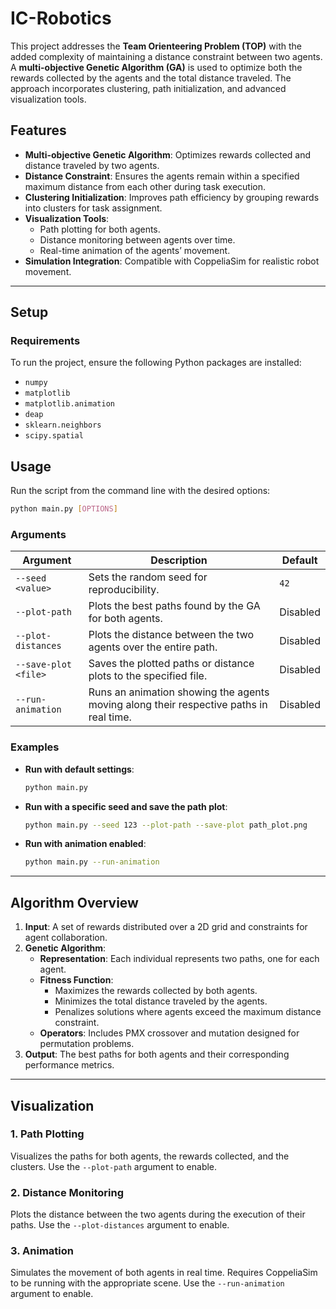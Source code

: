 
# **IC-Robotics**

This project addresses the **Team Orienteering Problem (TOP)** with the added complexity of maintaining a distance constraint between two agents. A **multi-objective Genetic Algorithm (GA)** is used to optimize both the rewards collected by the agents and the total distance traveled. The approach incorporates clustering, path initialization, and advanced visualization tools.

## **Features**

- **Multi-objective Genetic Algorithm**: Optimizes rewards collected and distance traveled by two agents.
- **Distance Constraint**: Ensures the agents remain within a specified maximum distance from each other during task execution.
- **Clustering Initialization**: Improves path efficiency by grouping rewards into clusters for task assignment.
- **Visualization Tools**:
  - Path plotting for both agents.
  - Distance monitoring between agents over time.
  - Real-time animation of the agents’ movement.
- **Simulation Integration**: Compatible with CoppeliaSim for realistic robot movement.

---

## **Setup**

### **Requirements**
To run the project, ensure the following Python packages are installed:
- `numpy`
- `matplotlib`
- `matplotlib.animation`
- `deap`
- `sklearn.neighbors`
- `scipy.spatial`

## **Usage**

Run the script from the command line with the desired options:

```bash
python main.py [OPTIONS]
```

### **Arguments**

| Argument             | Description                                                                                     | Default          |
|----------------------|-------------------------------------------------------------------------------------------------|------------------|
| `--seed <value>`     | Sets the random seed for reproducibility.                                                       | `42`             |
| `--plot-path`        | Plots the best paths found by the GA for both agents.                                           | Disabled         |
| `--plot-distances`   | Plots the distance between the two agents over the entire path.                                 | Disabled         |
| `--save-plot <file>` | Saves the plotted paths or distance plots to the specified file.                                | Disabled         |
| `--run-animation`    | Runs an animation showing the agents moving along their respective paths in real time.          | Disabled         |

### **Examples**

- **Run with default settings**:
  ```bash
  python main.py
  ```

- **Run with a specific seed and save the path plot**:
  ```bash
  python main.py --seed 123 --plot-path --save-plot path_plot.png
  ```

- **Run with animation enabled**:
  ```bash
  python main.py --run-animation
  ```

---

## **Algorithm Overview**

1. **Input**: A set of rewards distributed over a 2D grid and constraints for agent collaboration.
3. **Genetic Algorithm**:
   - **Representation**: Each individual represents two paths, one for each agent.
   - **Fitness Function**:
     - Maximizes the rewards collected by both agents.
     - Minimizes the total distance traveled by the agents.
     - Penalizes solutions where agents exceed the maximum distance constraint.
   - **Operators**: Includes PMX crossover and mutation designed for permutation problems.
4. **Output**: The best paths for both agents and their corresponding performance metrics.

---

## **Visualization**

### **1. Path Plotting**
Visualizes the paths for both agents, the rewards collected, and the clusters. Use the `--plot-path` argument to enable.

### **2. Distance Monitoring**
Plots the distance between the two agents during the execution of their paths. Use the `--plot-distances` argument to enable.

### **3. Animation**
Simulates the movement of both agents in real time. Requires CoppeliaSim to be running with the appropriate scene. Use the `--run-animation` argument to enable.
